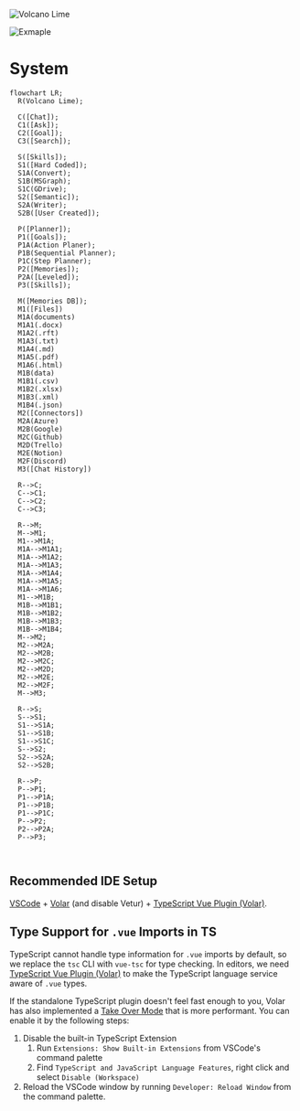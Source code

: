 ![Volcano Lime](https://i.imgur.com/EBVuPvw.png)

![Exmaple](https://devblogs.microsoft.com/dotnet/wp-content/uploads/sites/10/2023/05/chat-responses.png)

# System

```mermaid
flowchart LR;
  R(Volcano Lime);
  
  C([Chat]);
  C1([Ask]);
  C2([Goal]);
  C3([Search]);

  S([Skills]);
  S1([Hard Coded]);
  S1A(Convert);
  S1B(MSGraph);
  S1C(GDrive);
  S2([Semantic]);
  S2A(Writer);
  S2B([User Created]);

  P([Planner]);
  P1([Goals]);
  P1A(Action Planer);
  P1B(Sequential Planner);
  P1C(Step Planner);
  P2([Memories]);
  P2A([Leveled]);
  P3([Skills]);

  M([Memories DB]);
  M1([Files])
  M1A(documents)
  M1A1(.docx)
  M1A2(.rft)
  M1A3(.txt)
  M1A4(.md)
  M1A5(.pdf)
  M1A6(.html)
  M1B(data)
  M1B1(.csv)
  M1B2(.xlsx)
  M1B3(.xml)
  M1B4(.json)
  M2([Connectors])
  M2A(Azure)
  M2B(Google)
  M2C(Github)
  M2D(Trello)
  M2E(Notion)
  M2F(Discord)
  M3([Chat History])

  R-->C;
  C-->C1;
  C-->C2;
  C-->C3;

  R-->M;
  M-->M1;
  M1-->M1A;
  M1A-->M1A1;
  M1A-->M1A2;
  M1A-->M1A3;
  M1A-->M1A4;
  M1A-->M1A5;
  M1A-->M1A6;
  M1-->M1B;
  M1B-->M1B1;
  M1B-->M1B2;
  M1B-->M1B3;
  M1B-->M1B4;
  M-->M2;
  M2-->M2A;
  M2-->M2B;
  M2-->M2C;
  M2-->M2D;
  M2-->M2E;
  M2-->M2F;
  M-->M3;

  R-->S;
  S-->S1;
  S1-->S1A;
  S1-->S1B;
  S1-->S1C;
  S-->S2;
  S2-->S2A;
  S2-->S2B;

  R-->P;
  P-->P1;
  P1-->P1A;
  P1-->P1B;
  P1-->P1C;
  P-->P2;
  P2-->P2A;
  P-->P3;

  
```

## Recommended IDE Setup

[VSCode](https://code.visualstudio.com/) + [Volar](https://marketplace.visualstudio.com/items?itemName=Vue.volar) (and disable Vetur) + [TypeScript Vue Plugin (Volar)](https://marketplace.visualstudio.com/items?itemName=Vue.vscode-typescript-vue-plugin).

## Type Support for `.vue` Imports in TS

TypeScript cannot handle type information for `.vue` imports by default, so we replace the `tsc` CLI with `vue-tsc` for type checking. In editors, we need [TypeScript Vue Plugin (Volar)](https://marketplace.visualstudio.com/items?itemName=Vue.vscode-typescript-vue-plugin) to make the TypeScript language service aware of `.vue` types.

If the standalone TypeScript plugin doesn't feel fast enough to you, Volar has also implemented a [Take Over Mode](https://github.com/johnsoncodehk/volar/discussions/471#discussioncomment-1361669) that is more performant. You can enable it by the following steps:

1. Disable the built-in TypeScript Extension
    1) Run `Extensions: Show Built-in Extensions` from VSCode's command palette
    2) Find `TypeScript and JavaScript Language Features`, right click and select `Disable (Workspace)`
2. Reload the VSCode window by running `Developer: Reload Window` from the command palette.
